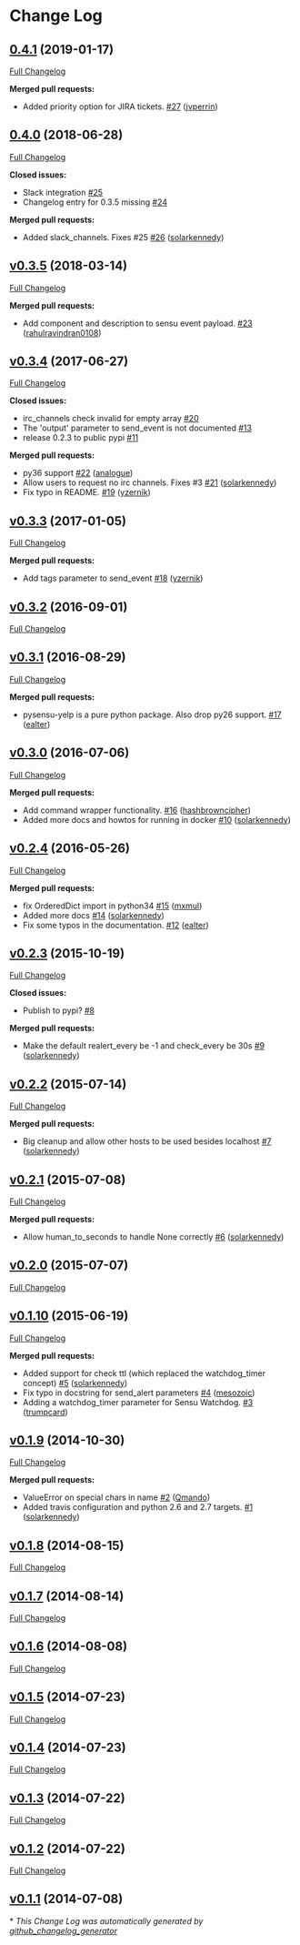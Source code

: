 # Change Log

## [0.4.1](https://github.com/Yelp/pysensu-yelp/tree/0.4.1) (2019-01-17)
[Full Changelog](https://github.com/Yelp/pysensu-yelp/compare/v0.4.0...0.4.1)

**Merged pull requests:**

- Added priority option for JIRA tickets. [\#27](https://github.com/Yelp/pysensu-yelp/pull/27) ([jvperrin](https://github.com/jvperrin))

## [0.4.0](https://github.com/Yelp/pysensu-yelp/tree/0.4.0) (2018-06-28)
[Full Changelog](https://github.com/Yelp/pysensu-yelp/compare/v0.3.5...0.4.0)

**Closed issues:**

- Slack integration [\#25](https://github.com/Yelp/pysensu-yelp/issues/25)
- Changelog entry for 0.3.5 missing [\#24](https://github.com/Yelp/pysensu-yelp/issues/24)

**Merged pull requests:**

- Added slack\_channels. Fixes \#25 [\#26](https://github.com/Yelp/pysensu-yelp/pull/26) ([solarkennedy](https://github.com/solarkennedy))

## [v0.3.5](https://github.com/Yelp/pysensu-yelp/tree/v0.3.5) (2018-03-14)
[Full Changelog](https://github.com/Yelp/pysensu-yelp/compare/v0.3.4...v0.3.5)

**Merged pull requests:**

- Add component and description to sensu event payload. [\#23](https://github.com/Yelp/pysensu-yelp/pull/23) ([rahulravindran0108](https://github.com/rahulravindran0108))

## [v0.3.4](https://github.com/Yelp/pysensu-yelp/tree/v0.3.4) (2017-06-27)
[Full Changelog](https://github.com/Yelp/pysensu-yelp/compare/v0.3.3...v0.3.4)

**Closed issues:**

- irc\_channels check invalid for empty array [\#20](https://github.com/Yelp/pysensu-yelp/issues/20)
- The 'output' parameter to send\_event is not documented [\#13](https://github.com/Yelp/pysensu-yelp/issues/13)
- release 0.2.3 to public pypi [\#11](https://github.com/Yelp/pysensu-yelp/issues/11)

**Merged pull requests:**

- py36 support [\#22](https://github.com/Yelp/pysensu-yelp/pull/22) ([analogue](https://github.com/analogue))
- Allow users to request no irc channels. Fixes \#3 [\#21](https://github.com/Yelp/pysensu-yelp/pull/21) ([solarkennedy](https://github.com/solarkennedy))
- Fix typo in README. [\#19](https://github.com/Yelp/pysensu-yelp/pull/19) ([yzernik](https://github.com/yzernik))

## [v0.3.3](https://github.com/Yelp/pysensu-yelp/tree/v0.3.3) (2017-01-05)
[Full Changelog](https://github.com/Yelp/pysensu-yelp/compare/v0.3.2...v0.3.3)

**Merged pull requests:**

- Add tags parameter to send\_event [\#18](https://github.com/Yelp/pysensu-yelp/pull/18) ([yzernik](https://github.com/yzernik))

## [v0.3.2](https://github.com/Yelp/pysensu-yelp/tree/v0.3.2) (2016-09-01)
[Full Changelog](https://github.com/Yelp/pysensu-yelp/compare/v0.3.1...v0.3.2)

## [v0.3.1](https://github.com/Yelp/pysensu-yelp/tree/v0.3.1) (2016-08-29)
[Full Changelog](https://github.com/Yelp/pysensu-yelp/compare/v0.3.0...v0.3.1)

**Merged pull requests:**

- pysensu-yelp is a pure python package. Also drop py26 support. [\#17](https://github.com/Yelp/pysensu-yelp/pull/17) ([ealter](https://github.com/ealter))

## [v0.3.0](https://github.com/Yelp/pysensu-yelp/tree/v0.3.0) (2016-07-06)
[Full Changelog](https://github.com/Yelp/pysensu-yelp/compare/v0.2.4...v0.3.0)

**Merged pull requests:**

- Add command wrapper functionality. [\#16](https://github.com/Yelp/pysensu-yelp/pull/16) ([hashbrowncipher](https://github.com/hashbrowncipher))
- Added more docs and howtos for running in docker [\#10](https://github.com/Yelp/pysensu-yelp/pull/10) ([solarkennedy](https://github.com/solarkennedy))

## [v0.2.4](https://github.com/Yelp/pysensu-yelp/tree/v0.2.4) (2016-05-26)
[Full Changelog](https://github.com/Yelp/pysensu-yelp/compare/v0.2.3...v0.2.4)

**Merged pull requests:**

- fix OrderedDict import in python34 [\#15](https://github.com/Yelp/pysensu-yelp/pull/15) ([mxmul](https://github.com/mxmul))
- Added more docs [\#14](https://github.com/Yelp/pysensu-yelp/pull/14) ([solarkennedy](https://github.com/solarkennedy))
- Fix some typos in the documentation. [\#12](https://github.com/Yelp/pysensu-yelp/pull/12) ([ealter](https://github.com/ealter))

## [v0.2.3](https://github.com/Yelp/pysensu-yelp/tree/v0.2.3) (2015-10-19)
[Full Changelog](https://github.com/Yelp/pysensu-yelp/compare/v0.2.2...v0.2.3)

**Closed issues:**

- Publish to pypi? [\#8](https://github.com/Yelp/pysensu-yelp/issues/8)

**Merged pull requests:**

- Make the default realert\_every be -1 and check\_every be 30s [\#9](https://github.com/Yelp/pysensu-yelp/pull/9) ([solarkennedy](https://github.com/solarkennedy))

## [v0.2.2](https://github.com/Yelp/pysensu-yelp/tree/v0.2.2) (2015-07-14)
[Full Changelog](https://github.com/Yelp/pysensu-yelp/compare/v0.2.1...v0.2.2)

**Merged pull requests:**

- Big cleanup and allow other hosts to be used besides localhost [\#7](https://github.com/Yelp/pysensu-yelp/pull/7) ([solarkennedy](https://github.com/solarkennedy))

## [v0.2.1](https://github.com/Yelp/pysensu-yelp/tree/v0.2.1) (2015-07-08)
[Full Changelog](https://github.com/Yelp/pysensu-yelp/compare/v0.2.0...v0.2.1)

**Merged pull requests:**

- Allow human\_to\_seconds to handle None correctly [\#6](https://github.com/Yelp/pysensu-yelp/pull/6) ([solarkennedy](https://github.com/solarkennedy))

## [v0.2.0](https://github.com/Yelp/pysensu-yelp/tree/v0.2.0) (2015-07-07)
[Full Changelog](https://github.com/Yelp/pysensu-yelp/compare/v0.1.10...v0.2.0)

## [v0.1.10](https://github.com/Yelp/pysensu-yelp/tree/v0.1.10) (2015-06-19)
[Full Changelog](https://github.com/Yelp/pysensu-yelp/compare/v0.1.9...v0.1.10)

**Merged pull requests:**

- Added support for check ttl \(which replaced the watchdog\_timer concept\) [\#5](https://github.com/Yelp/pysensu-yelp/pull/5) ([solarkennedy](https://github.com/solarkennedy))
- Fix typo in docstring for send\_alert parameters [\#4](https://github.com/Yelp/pysensu-yelp/pull/4) ([mesozoic](https://github.com/mesozoic))
- Adding a watchdog\_timer parameter for Sensu Watchdog. [\#3](https://github.com/Yelp/pysensu-yelp/pull/3) ([trumpcard](https://github.com/trumpcard))

## [v0.1.9](https://github.com/Yelp/pysensu-yelp/tree/v0.1.9) (2014-10-30)
[Full Changelog](https://github.com/Yelp/pysensu-yelp/compare/v0.1.8...v0.1.9)

**Merged pull requests:**

- ValueError on special chars in name [\#2](https://github.com/Yelp/pysensu-yelp/pull/2) ([Qmando](https://github.com/Qmando))
- Added travis configuration and python 2.6 and 2.7 targets. [\#1](https://github.com/Yelp/pysensu-yelp/pull/1) ([solarkennedy](https://github.com/solarkennedy))

## [v0.1.8](https://github.com/Yelp/pysensu-yelp/tree/v0.1.8) (2014-08-15)
[Full Changelog](https://github.com/Yelp/pysensu-yelp/compare/v0.1.7...v0.1.8)

## [v0.1.7](https://github.com/Yelp/pysensu-yelp/tree/v0.1.7) (2014-08-14)
[Full Changelog](https://github.com/Yelp/pysensu-yelp/compare/v0.1.6...v0.1.7)

## [v0.1.6](https://github.com/Yelp/pysensu-yelp/tree/v0.1.6) (2014-08-08)
[Full Changelog](https://github.com/Yelp/pysensu-yelp/compare/v0.1.5...v0.1.6)

## [v0.1.5](https://github.com/Yelp/pysensu-yelp/tree/v0.1.5) (2014-07-23)
[Full Changelog](https://github.com/Yelp/pysensu-yelp/compare/v0.1.4...v0.1.5)

## [v0.1.4](https://github.com/Yelp/pysensu-yelp/tree/v0.1.4) (2014-07-23)
[Full Changelog](https://github.com/Yelp/pysensu-yelp/compare/v0.1.3...v0.1.4)

## [v0.1.3](https://github.com/Yelp/pysensu-yelp/tree/v0.1.3) (2014-07-22)
[Full Changelog](https://github.com/Yelp/pysensu-yelp/compare/v0.1.2...v0.1.3)

## [v0.1.2](https://github.com/Yelp/pysensu-yelp/tree/v0.1.2) (2014-07-22)
[Full Changelog](https://github.com/Yelp/pysensu-yelp/compare/v0.1.1...v0.1.2)

## [v0.1.1](https://github.com/Yelp/pysensu-yelp/tree/v0.1.1) (2014-07-08)


\* *This Change Log was automatically generated by [github_changelog_generator](https://github.com/skywinder/Github-Changelog-Generator)*